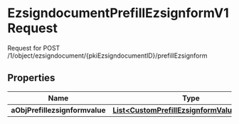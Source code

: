 

# EzsigndocumentPrefillEzsignformV1Request

Request for POST /1/object/ezsigndocument/{pkiEzsigndocumentID}/prefillEzsignform

## Properties

| Name | Type | Description | Notes |
|------------ | ------------- | ------------- | -------------|
|**aObjPrefillezsignformvalue** | [**List&lt;CustomPrefillEzsignformValueRequest&gt;**](CustomPrefillEzsignformValueRequest.md) |  |  |



